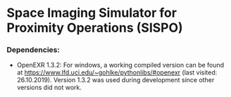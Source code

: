 # Space Imaging Simulator for Proximity Operations (SISPO)

### Dependencies:
- OpenEXR 1.3.2: For windows, a working compiled version can be found at https://www.lfd.uci.edu/~gohlke/pythonlibs/#openexr (last visited: 26.10.2019). Version 1.3.2 was used during development since other versions did not work.
